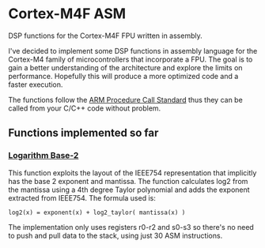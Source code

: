 # Cortex-M4F ASM
DSP functions for the Cortex-M4F FPU written in assembly. 

I've decided to implement some DSP functions in assembly language for the Cortex-M4 family of microcontrollers that incorporate a FPU. The goal is to gain a better understanding of the architecture and explore the limits on performance. Hopefully this will produce a more optimized code and a faster execution.

The functions follow the [ARM Procedure Call Standard](http://infocenter.arm.com/help/topic/com.arm.doc.espc0002/ATPCS.pdf) thus they can be called from your C/C++ code without problem.

## Functions implemented so far

### [Logarithm Base-2](tree/master/log2)

This function exploits the layout of the IEEE754 representation that implicitly has the base 2 exponent and mantissa. The function calculates log2 from the mantissa using a 4th degree Taylor polynomial and adds the exponent extracted from IEEE754. The formula used is:

```
log2(x) = exponent(x) + log2_taylor( mantissa(x) )
```

The implementation only uses registers r0-r2 and s0-s3 so there's no need to push and pull data to the stack, using just 30 ASM instructions.
